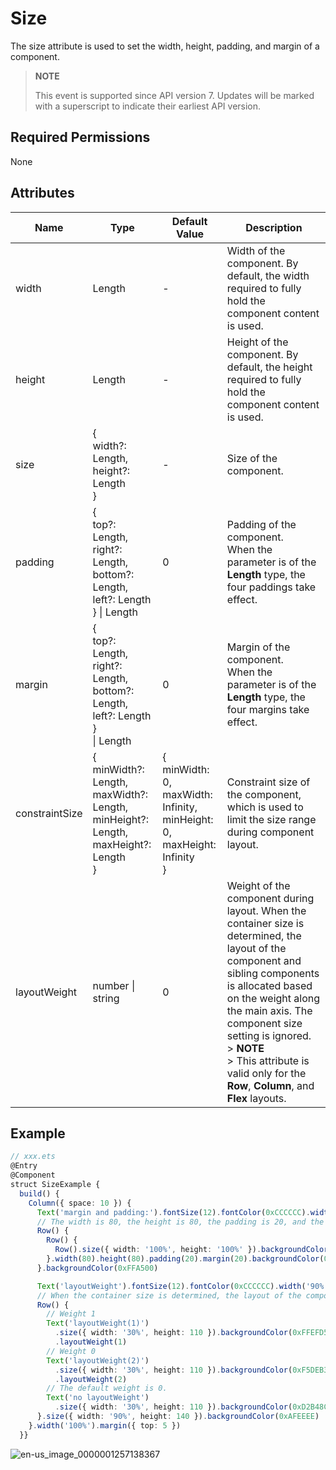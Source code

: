 # Size

The size attribute is used to set the width, height, padding, and margin of a component.

>  **NOTE**
>
>  This event is supported since API version 7. Updates will be marked with a superscript to indicate their earliest API version.


## Required Permissions

None


## Attributes


| Name| Type| Default Value| Description|
| -------- | -------- | -------- | -------- |
| width | Length | - | Width of the component. By default, the width required to fully hold the component content is used.|
| height | Length | - | Height of the component. By default, the height required to fully hold the component content is used.|
| size | {<br>width?: Length,<br>height?: Length<br>} | - | Size of the component.|
| padding | {<br>top?: Length,<br>right?: Length,<br>bottom?: Length,<br>left?: Length<br>} \| Length | 0 | Padding of the component.<br>When the parameter is of the **Length** type, the four paddings take effect.|
| margin | {<br>top?: Length,<br>right?: Length,<br>bottom?: Length,<br>left?: Length<br>}<br>\| Length | 0 | Margin of the component.<br>When the parameter is of the **Length** type, the four margins take effect.|
| constraintSize | {<br>minWidth?: Length,<br>maxWidth?: Length,<br>minHeight?: Length,<br>maxHeight?: Length<br>} | {<br>minWidth: 0,<br>maxWidth: Infinity,<br>minHeight: 0,<br>maxHeight: Infinity<br>} | Constraint size of the component, which is used to limit the size range during component layout.|
| layoutWeight | number \| string | 0 | Weight of the component during layout. When the container size is determined, the layout of the component and sibling components is allocated based on the weight along the main axis. The component size setting is ignored.<br>> **NOTE**<br>> This attribute is valid only for the **Row**, **Column**, and **Flex** layouts.|


## Example

```ts
// xxx.ets
@Entry
@Component
struct SizeExample {
  build() {
    Column({ space: 10 }) {
      Text('margin and padding:').fontSize(12).fontColor(0xCCCCCC).width('90%')
      // The width is 80, the height is 80, the padding is 20, and the margin is 20.
      Row() {
        Row() {
          Row().size({ width: '100%', height: '100%' }).backgroundColor(0xAFEEEE)
        }.width(80).height(80).padding(20).margin(20).backgroundColor(0xFDF5E6)
      }.backgroundColor(0xFFA500)

      Text('layoutWeight').fontSize(12).fontColor(0xCCCCCC).width('90%')
      // When the container size is determined, the layout of the component and sibling components is allocated based on the weight along the main axis. The component size setting is ignored.
      Row() {
        // Weight 1
        Text('layoutWeight(1)')
          .size({ width: '30%', height: 110 }).backgroundColor(0xFFEFD5).textAlign(TextAlign.Center)
          .layoutWeight(1)
        // Weight 0
        Text('layoutWeight(2)')
          .size({ width: '30%', height: 110 }).backgroundColor(0xF5DEB3).textAlign(TextAlign.Center)
          .layoutWeight(2)
        // The default weight is 0.
        Text('no layoutWeight')
          .size({ width: '30%', height: 110 }).backgroundColor(0xD2B48C).textAlign(TextAlign.Center)
      }.size({ width: '90%', height: 140 }).backgroundColor(0xAFEEEE)
    }.width('100%').margin({ top: 5 })
  }}
```

![en-us_image_0000001257138367](figures/en-us_image_0000001257138367.gif)
